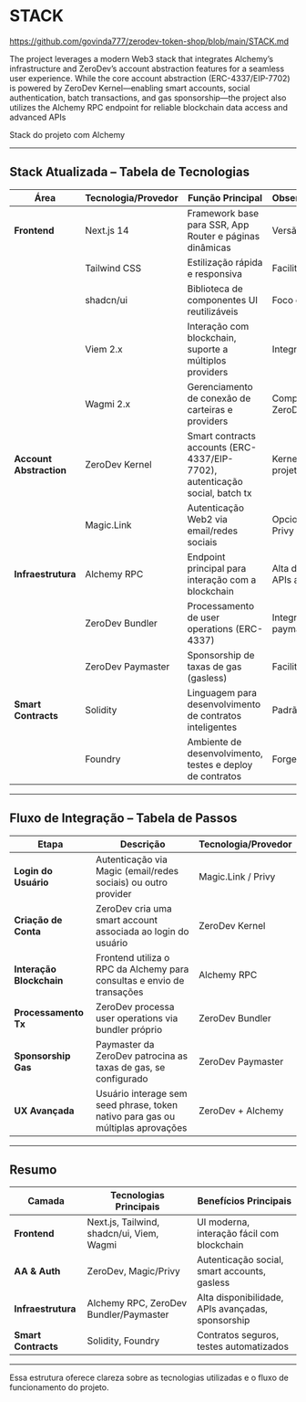 # STACK

https://github.com/govinda777/zerodev-token-shop/blob/main/STACK.md

The project leverages a modern Web3 stack that integrates Alchemy’s infrastructure and ZeroDev’s account abstraction features for a seamless user experience. While the core account abstraction (ERC-4337/EIP-7702) is powered by ZeroDev Kernel—enabling smart accounts, social authentication, batch transactions, and gas sponsorship—the project also utilizes the Alchemy RPC endpoint for reliable blockchain data access and advanced APIs

Stack do projeto com Alchemy

---

## **Stack Atualizada – Tabela de Tecnologias**

| Área                | Tecnologia/Provedor      | Função Principal                                                                 | Observações/Opcionais            |
|---------------------|-------------------------|----------------------------------------------------------------------------------|----------------------------------|
| **Frontend**        | Next.js 14              | Framework base para SSR, App Router e páginas dinâmicas                          | Versão estável                   |
|                     | Tailwind CSS            | Estilização rápida e responsiva                                                  | Facilita customização            |
|                     | shadcn/ui               | Biblioteca de componentes UI reutilizáveis                                       | Foco em acessibilidade           |
|                     | Viem 2.x                | Interação com blockchain, suporte a múltiplos providers                          | Integração com Alchemy           |
|                     | Wagmi 2.x               | Gerenciamento de conexão de carteiras e providers                                | Compatível com ZeroDev           |
| **Account Abstraction** | ZeroDev Kernel      | Smart contracts accounts (ERC-4337/EIP-7702), autenticação social, batch tx      | Kernel principal do projeto      |
|                     | Magic.Link              | Autenticação Web2 via email/redes sociais                                        | Opcional, pode usar Privy        |
| **Infraestrutura**  | Alchemy RPC             | Endpoint principal para interação com a blockchain                               | Alta disponibilidade, APIs avançadas |
|                     | ZeroDev Bundler         | Processamento de user operations (ERC-4337)                                      | Integração com paymaster         |
|                     | ZeroDev Paymaster       | Sponsorship de taxas de gas (gasless)                                            | Facilita UX para usuários        |
| **Smart Contracts** | Solidity                | Linguagem para desenvolvimento de contratos inteligentes                         | Padrão Ethereum                  |
|                     | Foundry                 | Ambiente de desenvolvimento, testes e deploy de contratos                        | Forge, Anvil, Cast               |

---

## **Fluxo de Integração – Tabela de Passos**

| Etapa                | Descrição                                                                                 | Tecnologia/Provedor      |
|----------------------|------------------------------------------------------------------------------------------|--------------------------|
| **Login do Usuário** | Autenticação via Magic (email/redes sociais) ou outro provider                           | Magic.Link / Privy       |
| **Criação de Conta** | ZeroDev cria uma smart account associada ao login do usuário                             | ZeroDev Kernel           |
| **Interação Blockchain** | Frontend utiliza o RPC da Alchemy para consultas e envio de transações               | Alchemy RPC              |
| **Processamento Tx** | ZeroDev processa user operations via bundler próprio                                     | ZeroDev Bundler          |
| **Sponsorship Gas**  | Paymaster da ZeroDev patrocina as taxas de gas, se configurado                           | ZeroDev Paymaster        |
| **UX Avançada**      | Usuário interage sem seed phrase, token nativo para gas ou múltiplas aprovações           | ZeroDev + Alchemy        |

---

## **Resumo**

| Camada               | Tecnologias Principais                        | Benefícios Principais                                 |
|----------------------|-----------------------------------------------|------------------------------------------------------|
| **Frontend**         | Next.js, Tailwind, shadcn/ui, Viem, Wagmi     | UI moderna, interação fácil com blockchain           |
| **AA & Auth**        | ZeroDev, Magic/Privy                          | Autenticação social, smart accounts, gasless         |
| **Infraestrutura**   | Alchemy RPC, ZeroDev Bundler/Paymaster        | Alta disponibilidade, APIs avançadas, sponsorship    |
| **Smart Contracts**  | Solidity, Foundry                             | Contratos seguros, testes automatizados              |

---

Essa estrutura oferece clareza sobre as tecnologias utilizadas e o fluxo de funcionamento do projeto.

